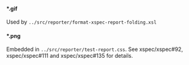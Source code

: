 #### *.gif

Used by `../src/reporter/format-xspec-report-folding.xsl`

#### *.png

Embedded in `../src/reporter/test-report.css`.
See xspec/xspec#92, xspec/xspec#111 and xspec/xspec#135 for details.
